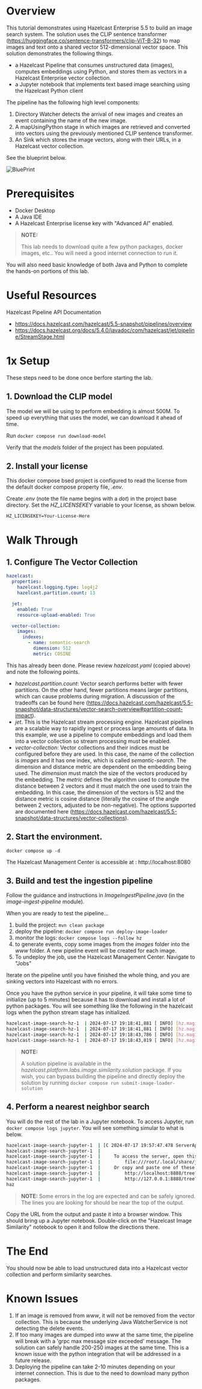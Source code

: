 # Overview 

This tutorial demonstrates using  Hazelcast Enterprise 5.5 to build an image 
search system.  The solution uses the CLIP sentence transformer 
(https://huggingface.co/sentence-transformers/clip-ViT-B-32) to map images 
and text onto a shared vector 512-dimensional vector space. This solution 
demonstrates the following things.
- a Hazelcast Pipeline that consumes unstructured data (images), computes 
embeddings using Python, and stores them as vectors in a Hazelcast Enterprise 
vector collection.
- a Jupyter notebook that implements text based image searching using 
the Hazelcast Python client


The pipeline has the following high level components:
1. Directory Watcher detects the arrival of new images and creates an event 
containing the name of the new image.
2. A mapUsingPython stage in which images are retrieved and converted into 
vectors using the previously mentioned CLIP sentence transformer.
3. An Sink which stores the image vectors, along with their URLs, in
a Hazelcast vector collection.

See the blueprint below.

![BluePrint](resources/blueprint.png)

# Prerequisites

- Docker Desktop
- A Java IDE
- A Hazelcast Enterprise license key with "Advanced AI" enabled.

> __NOTE:__
> 
> This lab needs to download quite a few python packages, docker 
> images, etc..  You will need a good internet connection to run it.

You will also need basic knowledge of both Java and Python to complete the 
hands-on portions of this lab.

# Useful Resources

Hazelcast Pipeline API Documentation
- https://docs.hazelcast.com/hazelcast/5.5-snapshot/pipelines/overview
- https://docs.hazelcast.org/docs/5.4.0/javadoc/com/hazelcast/jet/pipeline/StreamStage.html


# 1x Setup

These steps need to be done once berfore starting the lab.

## 1. Download the CLIP model
The model we will be using to perform embedding is almost 500M.  To speed 
up everything that uses the model, we can download it ahead of time.

Run `docker compose run download-model`

Verify that the _models_ folder of the project has been populated.

## 2. Install your license
This docker compose bsed project is configured to read the license from 
the default docker compose property file, _.env_.

Create _.env_ (note the file name begins with a _dot_) in the project base 
directory.  Set the _HZ_LICENSEKEY_ variable to your license, as shown below.
```
HZ_LICENSEKEY=Your-License-Here
```

# Walk Through

## 1. Configure The Vector Collection

```yaml
hazelcast:
  properties:
    hazelcast.logging.type: log4j2
    hazelcast.partition.count: 13

  jet:
    enabled: True
    resource-upload-enabled: True

  vector-collection:
    images:
      indexes:
        - name: semantic-search
          dimension: 512
          metric: COSINE
```


This has already been done.  Please review _hazelcast.yaml_ (copied above) and 
note the following points.

- _hazelcast.partition.count_: Vector search performs better with fewer partitions. 
On the other hand, fewer partitions means larger partitions, which can cause 
problems during migration.  A discussion of the tradeoffs can be found here
  (https://docs.hazelcast.com/hazelcast/5.5-snapshot/data-structures/vector-search-overview#partition-count-impact).
- _jet_.  This is the Hazelcast stream processing engine.  Hazelcast pipelines 
are a scalable way to rapidly ingest or process large amounts of data.  In 
this example, we use a pipeline to compute embeddings and load them 
into a vector collection so stream processing must be enabled.
- _vector-collection_: Vector collections and their indices must be configured 
before they are used.  In this case, the name of the collection is _images_ and 
it has one index, which is called _semantic-search_.  The dimension and 
distance metric are dependent on the embedding being used. The _dimension_ 
must match the size of the vectors produced by the embedding.  The _metric_ defines 
the algorithm used to compute the distance between 2 vectors and it must 
match the one used to train the embedding.  In this case, the dimension of the 
vectors is 512 and the distance metric is cosine distance (literally the cosine 
of the angle between 2 vectors, adjusted to be non-negative). The options 
supported are documented here (https://docs.hazelcast.com/hazelcast/5.5-snapshot/data-structures/vector-collections).

## 2. Start the environment.

`docker compose up -d`

The Hazelcast Management Center is accessible at : http://localhost:8080

## 3. Build and test the ingestion pipeline

Follow the guidance and instructions in _ImageIngestPipeline.java_ 
(in the _image-ingest-pipeline_ module).  

When you are ready to test the pipeline...
1. build the project: `mvn clean package`
2. deploy the pipeline: `docker compose run deploy-image-loader`
3. monitor the logs: `docker compose logs --follow hz`
4. to generate events, copy some images from the _images_ folder 
   into the _www_ folder.  A new pipeline event will be created 
   for each image.
5. To undeploy the job, use the Hazelcast Management Center. Navigate
   to "Jobs"

Iterate on the pipeline until you have finished the whole thing, and you are 
sinking vectors into Hazelcast with no errors.

Once you have the python service in your pipeline, it will take some time to 
initialize (up to 5 minutes) because it has to download and install a lot of 
python packages.  You will see something like the following in the hazelcast logs when 
the python stream stage has initialized.

```bash
hazelcast-image-search-hz-1  | 2024-07-17 19:18:41,881 [ INFO] [hz.magical_joliot.cached.thread-7] [c.h.j.python]: [172.25.0.3]:5701 [dev] [5.5.0-SNAPSHOT] Started Python process: 246
hazelcast-image-search-hz-1  | 2024-07-17 19:18:41,881 [ INFO] [hz.magical_joliot.cached.thread-3] [c.h.j.python]: [172.25.0.3]:5701 [dev] [5.5.0-SNAPSHOT] Started Python process: 245
hazelcast-image-search-hz-1  | 2024-07-17 19:18:43,786 [ INFO] [hz.magical_joliot.cached.thread-7] [c.h.j.python]: [172.25.0.3]:5701 [dev] [5.5.0-SNAPSHOT] Python process 246 listening on port 39819
hazelcast-image-search-hz-1  | 2024-07-17 19:18:43,819 [ INFO] [hz.magical_joliot.cached.thread-3] [c.h.j.python]: [172.25.0.3]:5701 [dev] [5.5.0-SNAPSHOT] Python process 245 listening on port 39459
```

> __NOTE:__
> 
> A solution pipeline is available in the 
> _hazelcast.platform.labs.image.similarity.solution_ package.  If you wish, you 
> can bypass building the pipeline and directly deploy the solution by running 
> `docker compose run submit-image-loader-solution`

## 4. Perform a nearest neighbor search

You will do the rest of the lab in a Jupyter notebook.  To access Jupyter,
run `docker compose logs jupyter`.  You will see something simular to 
what is below.

```bash
hazelcast-image-search-jupyter-1  | [C 2024-07-17 19:57:47.478 ServerApp]
hazelcast-image-search-jupyter-1  |
hazelcast-image-search-jupyter-1  |     To access the server, open this file in a browser:
hazelcast-image-search-jupyter-1  |         file:///root/.local/share/jupyter/runtime/jpserver-1-open.html
hazelcast-image-search-jupyter-1  |     Or copy and paste one of these URLs:
hazelcast-image-search-jupyter-1  |         http://localhost:8888/tree?token=7a4d2794d4135eaa88ee9e9642e80e7044cb5c213717e2be
hazelcast-image-search-jupyter-1  |         http://127.0.0.1:8888/tree?token=7a4d2794d4135eaa88ee9e9642e80e7044cb5c213717e2be
haz
```

> __NOTE:__ 
> Some errors in the log are expected and can be safely ignored.  The lines you are 
> looking for should be near the top of the output.


Copy the URL from the output and paste it into a browser window.  This should 
bring up a Jupyter notebook.  Double-click on the "Hazelcast Image Similarity" 
notebook to open it and follow the directions there.

# The End

You should now be able to load unstructured data into a Hazelcast vector 
collection and perform similarity searches.

# Known Issues

1. If an image is removed from _www_, it will not be removed from the 
vector collection. This is because the underlying Java WatcherService is not 
detecting the delete events.
2. If too many images are dumped into _www_ at the same time, the pipeline will 
break with a 'grpc max message size exceeded' message. The solution can safely handle
200-250 images at the same time.  This is a known issue with the python integration 
that will be addressed in a future release.
3. Deploying the pipeline can take 2-10 minutes depending on your internet 
connection.  This is due to the need to download many python packages.  